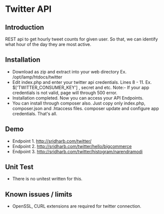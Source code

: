 # Twitter API

Introduction
---

REST api to get hourly tweet counts for given user. 
So that, we can identify what hour of the day they are most active. 

Installation
---

- Download as zip and extract into your web directory Ex. /opt/lamp/htdocs/twitter
- Edit index.php and enter your twitter api credentials. Lines 8 - 11. Ex. $['TWITTER_CONSUMER_KEY'] , secret and etc. 
  Note:- If your app credentials is not valid, page will through 500 error. 
- Installation completed. Now you can access your API Endpoints. 
- You can install through composer also. Just copy only index.php, composer.json and .htaccess files. 
  composer update and configure app credentials. That's all. 

Demo
---

- Endpoint 1. http://sridharb.com/twitter/
- Endpoint 2. http://sridharb.com/twitter/hello/bigcommerce
- Endpoint 3. http://sridharb.com/twitter/histogram/narendramodi


Unit Test
---

- There is no unitest written for this.

Known issues / limits
---

- OpenSSL, CURL extensions are required for twitter connection.

